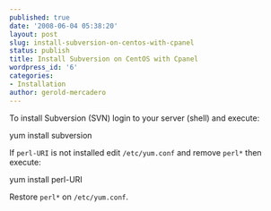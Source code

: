 ```yaml
---
published: true
date: '2008-06-04 05:38:20'
layout: post
slug: install-subversion-on-centos-with-cpanel
status: publish
title: Install Subversion on CentOS with Cpanel
wordpress_id: '6'
categories:
- Installation
author: gerold-mercadero
---
```


To install Subversion (SVN) login to your server (shell) and execute:

yum install subversion

If `perl-URI` is not installed edit `/etc/yum.conf` and remove `perl*` then execute:

yum install perl-URI

Restore `perl*` on `/etc/yum.conf`.



